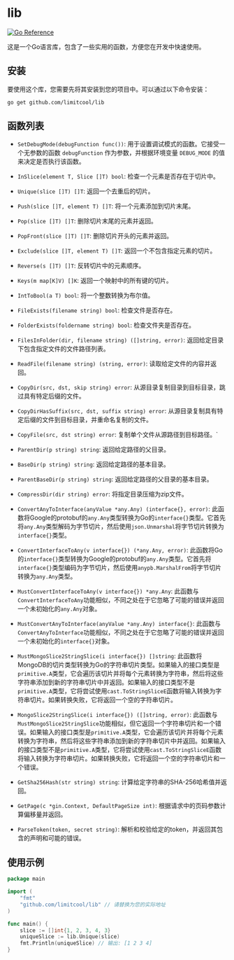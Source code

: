 # lib

[![Go Reference](https://pkg.go.dev/badge/github.com/limitcool/lib.svg)](https://pkg.go.dev/github.com/limitcool/lib)

这是一个Go语言库，包含了一些实用的函数，方便您在开发中快速使用。

## 安装

要使用这个库，您需要先将其安装到您的项目中。可以通过以下命令安装：

```bash
go get github.com/limitcool/lib
```

## 函数列表

- `SetDebugMode(debugFunction func())`: 用于设置调试模式的函数。它接受一个无参数的函数 `debugFunction` 作为参数，并根据环境变量 `DEBUG_MODE` 的值来决定是否执行该函数。
- `InSlice(element T, Slice []T) bool`: 检查一个元素是否存在于切片中。
- `Unique(slice []T) []T`: 返回一个去重后的切片。
- `Push(slice []T, element T) []T`: 将一个元素添加到切片末尾。
- `Pop(slice []T) []T`: 删除切片末尾的元素并返回。
- `PopFront(slice []T) []T`: 删除切片开头的元素并返回。
- `Exclude(slice []T, element T) []T`: 返回一个不包含指定元素的切片。
- `Reverse(s []T) []T`: 反转切片中的元素顺序。
- `Keys(m map[K]V) []K`: 返回一个映射中的所有键的切片。
- `IntToBool(a T) bool`: 将一个整数转换为布尔值。
- `FileExists(filename string) bool`: 检查文件是否存在。
- `FolderExists(foldername string) bool`: 检查文件夹是否存在。
- `FilesInFolder(dir, filename string) ([]string, error)`: 返回给定目录下包含指定文件的文件路径列表。
- `ReadFile(filename string) (string, error)`: 读取给定文件的内容并返回。
- `CopyDir(src, dst, skip string) error`: 从源目录复制目录到目标目录，跳过具有特定后缀的文件。
- `CopyDirHasSuffix(src, dst, suffix string) error`: 从源目录复制具有特定后缀的文件到目标目录，并重命名复制的文件。
- `CopyFile(src, dst string) error`: 复制单个文件从源路径到目标路径。`
- `ParentDir(p string) string`: 返回给定路径的父目录。
- `BaseDir(p string) string`: 返回给定路径的基本目录。
- `ParentBaseDir(p string) string`: 返回给定路径的父目录的基本目录。
- `CompressDir(dir string) error`: 将指定目录压缩为zip文件。
- `ConvertAnyToInterface(anyValue *any.Any) (interface{}, error)`: 此函数将Google的protobuf的`any.Any`类型转换为Go的`interface{}`类型。它首先将`any.Any`类型解码为字节切片，然后使用`json.Unmarshal`将字节切片转换为`interface{}`类型。
- `ConvertInterfaceToAny(v interface{}) (*any.Any, error)`: 此函数将Go的`interface{}`类型转换为Google的protobuf的`any.Any`类型。它首先将`interface{}`类型编码为字节切片，然后使用`anypb.MarshalFrom`将字节切片转换为`any.Any`类型。
- `MustConvertInterfaceToAny(v interface{}) *any.Any`: 此函数与`ConvertInterfaceToAny`功能相似，不同之处在于它忽略了可能的错误并返回一个未初始化的`any.Any`对象。
- `MustConvertAnyToInterface(anyValue *any.Any) interface{}`: 此函数与`ConvertAnyToInterface`功能相似，不同之处在于它忽略了可能的错误并返回一个未初始化的`interface{}`对象。
- `MustMongoSlice2StringSlice(i interface{}) []string`: 此函数将MongoDB的切片类型转换为Go的字符串切片类型。如果输入的接口类型是`primitive.A`类型，它会遍历该切片并将每个元素转换为字符串，然后将这些字符串添加到新的字符串切片中并返回。如果输入的接口类型不是`primitive.A`类型，它将尝试使用`cast.ToStringSliceE`函数将输入转换为字符串切片。如果转换失败，它将返回一个空的字符串切片。
- `MongoSlice2StringSlice(i interface{}) ([]string, error)`: 此函数与`MustMongoSlice2StringSlice`功能相似，但它返回一个字符串切片和一个错误。如果输入的接口类型是`primitive.A`类型，它会遍历该切片并将每个元素转换为字符串，然后将这些字符串添加到新的字符串切片中并返回。如果输入的接口类型不是`primitive.A`类型，它将尝试使用`cast.ToStringSliceE`函数将输入转换为字符串切片。如果转换失败，它将返回一个空的字符串切片和一个错误。
- `GetSha256Hash(str string) string`: 计算给定字符串的SHA-256哈希值并返回。
- `GetPage(c *gin.Context, DefaultPageSize int)`: 根据请求中的页码参数计算偏移量并返回。

- `ParseToken(token, secret string)`: 解析和校验给定的token，并返回其包含的声明和可能的错误。

## 使用示例

```go
package main

import (
    "fmt"
    "github.com/limitcool/lib" // 请替换为您的实际地址
)

func main() {
    slice := []int{1, 2, 3, 4, 3}
    uniqueSlice := lib.Unique(slice)
    fmt.Println(uniqueSlice) // 输出: [1 2 3 4]
}
